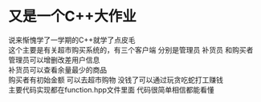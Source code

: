 # 又是一个C++大作业
说来惭愧学了一学期的C++就学了点皮毛<br>
这个主要是有关超市购买系统的，有三个客户端 分别是管理员 补货员 和购买者<br>
管理员可以增删改差用户信息<br>
补货员可以查看余量最少的商品<br>
购买者有初始金额 可以去超市购物 没钱了可以通过玩贪吃蛇打工赚钱<br>
主要代码实现都在function.hpp文件里面 代码很简单相信都能看懂<br>
